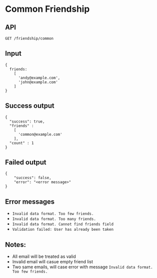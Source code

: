 # Common Friendship

## API
```
GET /friendship/common
```

## Input
```
{
  friends:
    [
      'andy@example.com',
      'john@example.com'
    ]
}
```

## Success output
```
{
  "success": true,
  "friends" :
    [
      'common@example.com'
    ],
  "count" : 1   
}
```

## Failed output
```
{
    "success": false,
    "error": "<error message>"
}
```

## Error messages
- `Invalid data format. Too few friends.`
- `Invalid data format. Too many friends.`
- `Invalid data format. Cannot find friends field`
- `Validation failed: User has already been taken`

## Notes:
- All email will be treated as valid
- Invalid email will casue empty friend list
- Two same emails, will case error with message `Invalid data format. Too few friends.`



